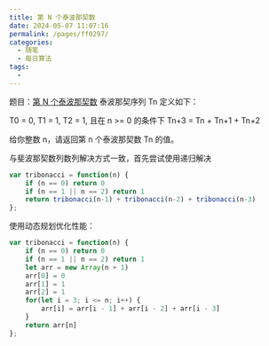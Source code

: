 ```yaml
---
title: 第 N 个泰波那契数
date: 2024-05-07 11:07:16
permalink: /pages/ff0297/
categories:
  - 随笔
  - 每日算法
tags:
  - 
---
```

题目：[第 N 个泰波那契数](https://leetcode.cn/problems/n-th-tribonacci-number/description/?envType=study-plan-v2&envId=dynamic-programming)
泰波那契序列 Tn 定义如下： 

T0 = 0, T1 = 1, T2 = 1, 且在 n >= 0 的条件下 Tn+3 = Tn + Tn+1 + Tn+2

给你整数 n，请返回第 n 个泰波那契数 Tn 的值。
<!-- more -->
与斐波那契数列数列解决方式一致，首先尝试使用递归解决
```js
var tribonacci = function(n) {
    if (n == 0) return 0
    if (n == 1 || n == 2) return 1
    return tribonacci(n-1) + tribonacci(n-2) + tribonacci(n-3)
};
```

使用动态规划优化性能：
```js
var tribonacci = function(n) {
    if (n == 0) return 0
    if (n == 1 || n == 2) return 1
    let arr = new Array(n + 1)
    arr[0] = 0
    arr[1] = 1
    arr[2] = 1
    for(let i = 3; i <= n; i++) {
        arr[i] = arr[i - 1] + arr[i - 2] + arr[i - 3]
    }
    return arr[n]
};
```
